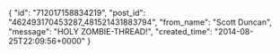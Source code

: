  {
   "id": "712017158834219",
   "post_id": "462493170453287_481521431883794",
   "from_name": "Scott Duncan",
   "message": "HOLY ZOMBIE-THREAD!",
   "created_time": "2014-08-25T22:09:56+0000"
 }

